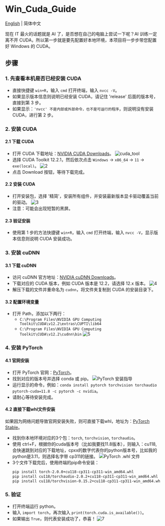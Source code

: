 # Win_Cuda_Guide

[English](README.md) | 简体中文

现在 IT 最火的话题就是 AI 了，是否想在自己的电脑上尝试一下呢？AI 训练一定离不开 CUDA，所以第一步就是要先配置好本地环境，本项目将一步步带您配置好 Windows 的 CUDA。

## 步骤

### 1. 先查看本机是否已经安装 CUDA
- 直接快捷键 `win+R`，输入 `cmd` 打开终端，输入 `nvcc -V`。
- 如果显示版本信息则说明已经安装 CUDA，请记住 'release' 后面的版本号，直接到第 3 步。
- 如果显示：`'nvcc' 不是内部或外部命令，也不是可运行的程序`，则说明没有安装 CUDA，进行第 2 步。

### 2. 安装 CUDA

#### 2.1 下载 CUDA
- 打开 CUDA 下载地址：[NVIDIA CUDA Downloads](https://developer.nvidia.com/cuda-downloads)。
![cuda_tool](https://github.com/Cola-Rex/Win_Cuda_Guide/assets/16102355/79c0b4fa-a71c-4368-9b78-b9236db8434f)
- 选择 CUDA Toolkit 12.2.1，然后依次点击 `Windows` -> `x86_64` -> `11` -> `exe(local)`。
![2](https://github.com/Cola-Rex/Win_Cuda_Guide/assets/16102355/840bd49a-dda0-4d2c-a3d0-ea677c322d07)
- 点击 Download 按钮，等待下载完成。

#### 2.2 安装 CUDA
- 打开安装包，选择 '精简'，安装所有组件，并安装最新版本显卡驱动覆盖当前的驱动。
![3](https://github.com/Cola-Rex/Win_Cuda_Guide/assets/16102355/f1a3a36e-c47d-49a3-847d-b151db250aad)
- 注意：可能会出现短暂的黑屏。

#### 2.3 验证安装
- 使用第 1 步的方法快捷键 `win+R`，输入 `cmd` 打开终端，输入 `nvcc -V`，显示版本信息则说明 CUDA 安装成功。

### 3. 安装 cuDNN

#### 3.1 下载 cuDNN
- 访问 cuDNN 官方地址：[NVIDIA cuDNN Downloads](https://developer.nvidia.com/rdp/cudnn-download)。
- 下载对应的 CUDA 版本，例如 CUDA 版本是 12.2，请选择 12.x 版本。
 ![4](https://github.com/Cola-Rex/Win_Cuda_Guide/assets/16102355/251ebcd9-9f3b-4590-9069-6bc9ff02792c)
- 解压下载的文件并重命名为 `cudnn`，将文件夹复制到 CUDA 的安装目录下。

#### 3.2 配置环境变量
- 打开 Path，添加以下两行：
  - `C:\Program Files\NVIDIA GPU Computing Toolkit\CUDA\v12.2\extras\CUPTI\lib64`
  - `C:\Program Files\NVIDIA GPU Computing Toolkit\CUDA\v12.2\cudnn\bin`
  ![5](https://github.com/Cola-Rex/Win_Cuda_Guide/assets/16102355/3e63f4fe-2a7f-40e9-9677-c6c0666f333a)

### 4. 安装 PyTorch

#### 4.1 官网安装
- 打开 PyTorch 官网：[PyTorch](https://pytorch.org/get-started/locally/)。
- 找到对应的版本号并选择 conda 或 pip。
  ![PyTorch 安装指导](https://github.com/Cola-Rex/Win_Cuda_Guide/assets/16102355/b723e808-f744-4f5c-b20c-699988d16795)
- 运行显示的命令，例如：`conda install pytorch torchvision torchaudio pytorch-cuda=11.8 -c pytorch -c nvidia`。
- 请耐心等待安装完成。

#### 4.2 直接下载whl文件安装
如果因为网络问题导致官网安装失败，则可直接下载whl，地址为：[PyTorch Stable](https://download.pytorch.org/whl/torch_stable.html)。
- 找到你本地环境对应的3个包：`torch`, `torchvision`, `torchaudio`。
- 使用 ctrl+F，根据你的cuda版本号（比如我要找11.8版本），则输入：cu118,会快速跳到对应的下载地址，cpxx的数字代表你的python版本号，比如我的python是3.11，则选择名字带 cp311的链接。
  ![PyTorch .whl 文件](https://github.com/Cola-Rex/Win_Cuda_Guide/assets/16102355/8546ae79-e8af-4190-a20b-d8937e091aac)
- 3个文件下载完后，使用终端的pip命令安装：
  ```bash
  pip install torch-2.0.0+cu118-cp311-cp311-win_amd64.whl
  pip install cu118/torchaudio-2.0.2+cu118-cp311-cp311-win_amd64.whl
  pip install cu118/torchvision-0.15.2+cu118-cp311-cp311-win_amd64.whl
  ```

### 5. 验证
- 打开终端运行 python。
- 输入 `import torch`，再次输入 `print(torch.cuda.is_available())`。
- 如果输出 `True`，则代表安装成功了，恭喜！
![7](https://github.com/Cola-Rex/Win_Cuda_Guide/assets/16102355/6d531ca8-5b96-41cc-bece-ad43280419e6)
